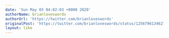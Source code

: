 ```yaml
---
date: 'Sun May 03 04:02:03 +0000 2020'
authorName: brianloveswords
authorUrl: 'https://twitter.com/brianloveswords'
originalPost: 'https://twitter.com/brianloveswords/status/1256796134627999749'
layout: like
---
```

